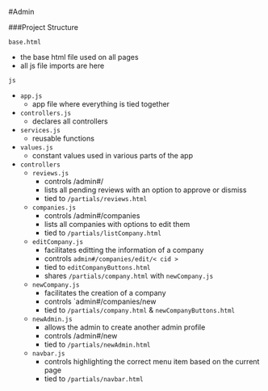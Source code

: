 
#Admin


###Project Structure

`base.html`

- the base html file used on all pages
- all js file imports are here

`js`

- `app.js`
  - app file where everything is tied together
- `controllers.js`
  - declares all controllers
- `services.js`
  - reusable functions
- `values.js`
  - constant values used in various parts of the app
- `controllers`
  - `reviews.js`
    - controls /admin#/
    - lists all pending reviews with an option to approve or dismiss
    - tied to `/partials/reviews.html`
  - `companies.js`
    - controls /admin#/companies
    - lists all companies with options to edit them
    - tied to `/partials/listCompany.html`
  - `editCompany.js`
    - facilitates editting the information of a company
    - controls `admin#/companies/edit/< cid >`
    - tied to `editCompanyButtons.html`
    - shares `/partials/company.html` with `newCompany.js`
  - `newCompany.js`
    - facilitates the creation of a company
    - controls `admin#/companies/new
    - tied to `/partials/company.html` & `newCompanyButtons.html`
  - `newAdmin.js`
    - allows the admin to create another admin profile
    - controls /admin#/new
    - tied to `/partials/newAdmin.html`
  - `navbar.js`
    - controls highlighting the correct menu item based on the current page
    - tied to `/partials/navbar.html`

